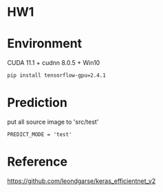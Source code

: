 # HW1
# Environment
CUDA 11.1 + cudnn 8.0.5 + Win10
```
pip install tensorflow-gpu=2.4.1
```
# Prediction
put all source image to 'src/test'
```
PREDICT_MODE = 'test'
```
# Reference
https://github.com/leondgarse/keras_efficientnet_v2
